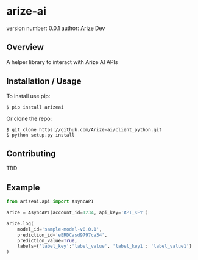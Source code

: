 arize-ai
===============================

version number: 0.0.1
author: Arize Dev

Overview
--------

A helper library to interact with Arize AI APIs

Installation / Usage
--------------------

To install use pip:

    $ pip install arizeai


Or clone the repo:

    $ git clone https://github.com/Arize-ai/client_python.git
    $ python setup.py install
    
Contributing
------------

TBD

Example
-------

```python
from arizeai.api import AsyncAPI

arize = AsyncAPI(account_id=1234, api_key='API_KEY')

arize.log(
    model_id='sample-model-v0.0.1',
    prediction_id='eERDCasd9797ca34',
    prediction_value=True,
    labels={'label_key':'label_value', 'label_key1': 'label_value1'}
)
